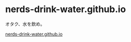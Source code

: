 # nerds-drink-water.github.io

オタク、水を飲め。

[nerds-drink-water.github.io](nerds-drink-water.github.io)